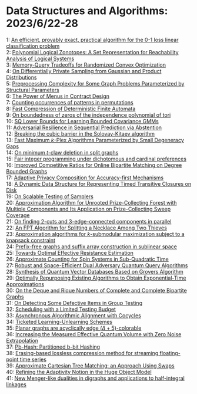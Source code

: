 # Data Structures and Algorithms: 2023/6/22-28  
1: [An efficient, provably exact, practical algorithm for the 0-1 loss  linear classification problem](https://doi.org/10.48550/arXiv.2306.12344)  
2: [Polynomial Logical Zonotopes: A Set Representation for Reachability  Analysis of Logical Systems](https://doi.org/10.48550/arXiv.2306.12508)  
3: [Memory-Query Tradeoffs for Randomized Convex Optimization](https://doi.org/10.48550/arXiv.2306.12534)  
4: [On Differentially Private Sampling from Gaussian and Product  Distributions](https://doi.org/10.48550/arXiv.2306.12549)  
5: [Preprocessing Complexity for Some Graph Problems Parameterized by  Structural Parameters](https://doi.org/10.48550/arXiv.2306.12655)  
6: [The Power of Menus in Contract Design](https://doi.org/10.48550/arXiv.2306.12667)  
7: [Counting occurrences of patterns in permutations](https://doi.org/10.48550/arXiv.2306.12682)  
8: [Fast Compression of Deterministic Finite Automata](https://doi.org/10.48550/arXiv.2306.12771)  
9: [On boundedness of zeros of the independence polynomial of tori](https://doi.org/10.48550/arXiv.2306.12934)  
10: [SQ Lower Bounds for Learning Bounded Covariance GMMs](https://doi.org/10.48550/arXiv.2306.13057)  
11: [Adversarial Resilience in Sequential Prediction via Abstention](https://doi.org/10.48550/arXiv.2306.13119)  
12: [Breaking the cubic barrier in the Solovay-Kitaev algorithm](https://doi.org/10.48550/arXiv.2306.13158)  
13: [Fast Maximum $k$-Plex Algorithms Parameterized by Small Degeneracy Gaps](https://doi.org/10.48550/arXiv.2306.13258)  
14: [On minimum $t$-claw deletion in split graphs](https://doi.org/10.48550/arXiv.2306.13306)  
15: [Fair integer programming under dichotomous and cardinal preferences](https://doi.org/10.48550/arXiv.2306.13383)  
16: [Improved Competitive Ratios for Online Bipartite Matching on Degree  Bounded Graphs](https://doi.org/10.48550/arXiv.2306.13387)  
17: [Adaptive Privacy Composition for Accuracy-first Mechanisms](https://doi.org/10.48550/arXiv.2306.13824)  
18: [A Dynamic Data Structure for Representing Timed Transitive Closures on  Disk](https://doi.org/10.48550/arXiv.2306.13937)  
19: [On Scalable Testing of Samplers](https://doi.org/10.48550/arXiv.2306.13958)  
20: [Approximation Algorithm for Unrooted Prize-Collecting Forest with  Multiple Components and Its Application on Prize-Collecting Sweep Coverage](https://doi.org/10.48550/arXiv.2306.13996)  
21: [On finding 2-cuts and 3-edge-connected components in parallel](https://doi.org/10.48550/arXiv.2306.14103)  
22: [An FPT Algorithm for Splitting a Necklace Among Two Thieves](https://doi.org/10.48550/arXiv.2306.14508)  
23: [Approximation algorithms for $k$-submodular maximization subject to a  knapsack constraint](https://doi.org/10.48550/arXiv.2306.14520)  
24: [Prefix-free graphs and suffix array construction in sublinear space](https://doi.org/10.48550/arXiv.2306.14689)  
25: [Towards Optimal Effective Resistance Estimation](https://doi.org/10.48550/arXiv.2306.14820)  
26: [Approximate Counting for Spin Systems in Sub-Quadratic Time](https://doi.org/10.48550/arXiv.2306.14867)  
27: [Robust and Space-Efficient Dual Adversary Quantum Query Algorithms](https://doi.org/10.48550/arXiv.2306.15040)  
28: [Synthesis of Quantum Vector Databases Based on Grovers Algorithm](https://doi.org/10.48550/arXiv.2306.15295)  
29: [Optimally Repurposing Existing Algorithms to Obtain Exponential-Time  Approximations](https://doi.org/10.48550/arXiv.2306.15331)  
30: [On the Deque and Rique Numbers of Complete and Complete Bipartite Graphs](https://doi.org/10.48550/arXiv.2306.15395)  
31: [On Detecting Some Defective Items in Group Testing](https://doi.org/10.48550/arXiv.2307.04822)  
32: [Scheduling with a Limited Testing Budget](https://doi.org/10.48550/arXiv.2306.15597)  
33: [Asynchronous Algorithmic Alignment with Cocycles](https://doi.org/10.48550/arXiv.2306.15632)  
34: [Ticketed Learning-Unlearning Schemes](https://doi.org/10.48550/arXiv.2306.15744)  
35: [Planar graphs are acyclically edge $(\Delta + 5)$-colorable](https://doi.org/10.48550/arXiv.2306.15813)  
36: [Increasing the Measured Effective Quantum Volume with Zero Noise  Extrapolation](https://doi.org/10.48550/arXiv.2306.15863)  
37: [Pb-Hash: Partitioned b-bit Hashing](https://doi.org/10.48550/arXiv.2306.15944)  
38: [Erasing-based lossless compression method for streaming floating-point  time series](https://doi.org/10.48550/arXiv.2306.16053)  
39: [Approximate Cartesian Tree Matching: an Approach Using Swaps](https://doi.org/10.48550/arXiv.2306.16065)  
40: [Refining the Adaptivity Notion in the Huge Object Model](https://doi.org/10.48550/arXiv.2306.16129)  
41: [New Menger-like dualities in digraphs and applications to half-integral  linkages](https://doi.org/10.48550/arXiv.2306.16134)  